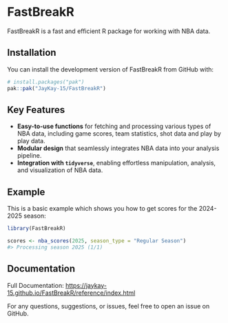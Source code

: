 
<!-- README.md is generated from README.Rmd. Please edit that file -->

# FastBreakR

<!-- badges: start -->
<!-- badges: end -->

FastBreakR is a fast and efficient R package for working with NBA data.

## Installation

You can install the development version of FastBreakR from GitHub with:

``` r
# install.packages("pak")
pak::pak("JayKay-15/FastBreakR")
```

## Key Features

- **Easy-to-use functions** for fetching and processing various types of
  NBA data, including game scores, team statistics, shot data and play
  by play data.
- **Modular design** that seamlessly integrates NBA data into your
  analysis pipeline.
- **Integration with `tidyverse`**, enabling effortless manipulation,
  analysis, and visualization of NBA data.

## Example

This is a basic example which shows you how to get scores for the
2024-2025 season:

``` r
library(FastBreakR)

scores <- nba_scores(2025, season_type = "Regular Season")
#> Processing season 2025 (1/1)
```

## Documentation

Full Documentation:
<https://jaykay-15.github.io/FastBreakR/reference/index.html>

For any questions, suggestions, or issues, feel free to open an issue on
GitHub.

